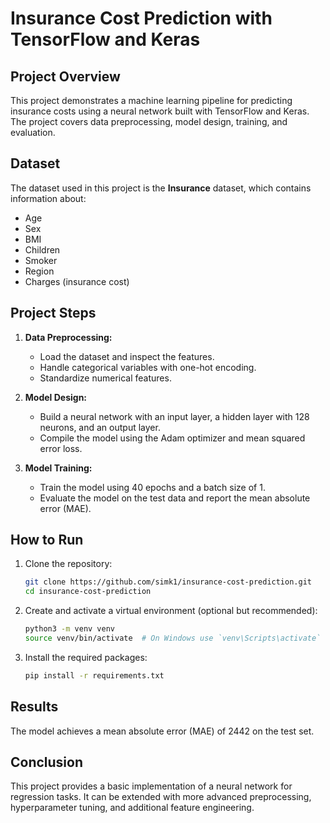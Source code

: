 # Insurance Cost Prediction with TensorFlow and Keras

## Project Overview

This project demonstrates a machine learning pipeline for predicting insurance costs using a neural network built with TensorFlow and Keras. The project covers data preprocessing, model design, training, and evaluation.

## Dataset

The dataset used in this project is the **Insurance** dataset, which contains information about:
- Age
- Sex
- BMI
- Children
- Smoker
- Region
- Charges (insurance cost)

## Project Steps

1. **Data Preprocessing:**
   - Load the dataset and inspect the features.
   - Handle categorical variables with one-hot encoding.
   - Standardize numerical features.

2. **Model Design:**
   - Build a neural network with an input layer, a hidden layer with 128 neurons, and an output layer.
   - Compile the model using the Adam optimizer and mean squared error loss.

3. **Model Training:**
   - Train the model using 40 epochs and a batch size of 1.
   - Evaluate the model on the test data and report the mean absolute error (MAE).

## How to Run

1. Clone the repository:
   ```bash
   git clone https://github.com/simk1/insurance-cost-prediction.git
   cd insurance-cost-prediction
   
2. Create and activate a virtual environment (optional but recommended):
   ```bash
   python3 -m venv venv
   source venv/bin/activate  # On Windows use `venv\Scripts\activate`

3. Install the required packages:
    ```bash
    pip install -r requirements.txt
   
## Results
The model achieves a mean absolute error (MAE) of 2442 on the test set.

## Conclusion
This project provides a basic implementation of a neural network for regression tasks. It can be extended with more advanced preprocessing, hyperparameter tuning, and additional feature engineering.
